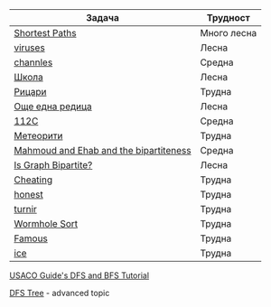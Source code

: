 | Задача | Трудност |
| ----- | ----- |
| [Shortest Paths](https://csacademy.com/lesson/breadth_first_search/) | Много лесна |
| [viruses](https://arena.infosbg.com/#/catalog/181/problem/100431) | Лесна |
| [channles](https://arena.infosbg.com/#/catalog/42/problem/100081) | Средна |
| [Школа](https://judge.openfmi.net/practice/open_contest?contest_id=178&fbclid=IwAR0V4PD1lwIFuH10peHH35RxgyV6BqEN0DH_LhYdhArMiNlsct9h5UftstE) | Лесна |
| [Рицари](https://judge.openfmi.net/practice/open_contest?contest_id=178&fbclid=IwAR0V4PD1lwIFuH10peHH35RxgyV6BqEN0DH_LhYdhArMiNlsct9h5UftstE) | Трудна |
| [Още една редица](https://judge.openfmi.net/practice/open_contest?contest_id=178&fbclid=IwAR0V4PD1lwIFuH10peHH35RxgyV6BqEN0DH_LhYdhArMiNlsct9h5UftstE) | Лесна |
| [112C](https://judge.openfmi.net/practice/open_contest?contest_id=178&fbclid=IwAR0V4PD1lwIFuH10peHH35RxgyV6BqEN0DH_LhYdhArMiNlsct9h5UftstE) | Средна |
| [Метеорити](https://judge.openfmi.net/practice/open_contest?contest_id=178&fbclid=IwAR0V4PD1lwIFuH10peHH35RxgyV6BqEN0DH_LhYdhArMiNlsct9h5UftstE) | Трудна |
| [Mahmoud and Ehab and the bipartiteness](https://codeforces.com/problemset/problem/862/B) | Средна |
| [Is Graph Bipartite?](https://leetcode.com/problems/is-graph-bipartite/) | Лесна |
| [Cheating](https://action.informatika.bg/problems/114?fbclid=IwAR3eM_pvK6umZ8kadI7Ant3wxPSBTM_x8hxmrGOxNYFdVF1osHom7QY6CRc) | Трудна |
| [honest](https://arena.olimpiici.com/#/catalog/314/problem/100881) | Трудна |
| [turnir](https://arena.olimpiici.com/#/catalog/85/problem/100190) | Трудна |
| [Wormhole Sort](http://www.usaco.org/index.php?page=viewproblem2&cpid=992) | Трудна |
| [Famous](https://action.informatika.bg/problems/147) | Трудна |
| [ice](https://arena.olimpiici.com/#/catalog/355/problem/100984) | Трудна |

[USACO Guide's DFS and BFS Tutorial](https://usaco.guide/silver/graph-traversal?lang=cpp)

[DFS Tree](https://codeforces.com/blog/entry/68138) - advanced topic



